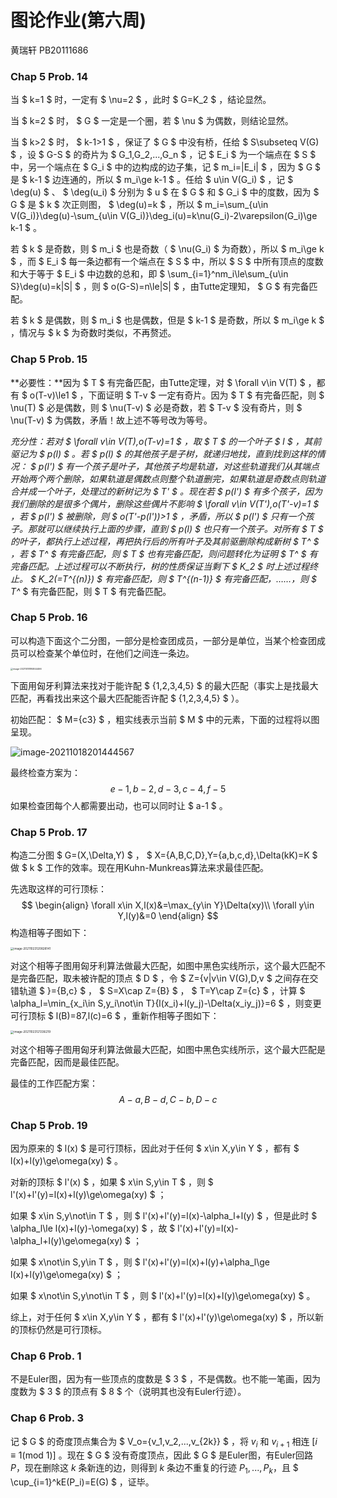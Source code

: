 # 图论作业(第六周)

黄瑞轩 PB20111686

### Chap 5   Prob. 14

当 $ k=1 $ 时，一定有 $ \nu=2 $ ，此时 $ G=K_2 $ ，结论显然。

当 $ k=2 $ 时， $ G $ 一定是一个圈，若 $ \nu $ 为偶数，则结论显然。

当 $ k>2 $ 时， $ k-1>1 $ ，保证了 $ G $ 中没有桥，任给 $ S\subseteq V(G) $ ，设 $ G-S $ 的奇片为 $ G_1,G_2,...,G_n $ ，记 $ E_i $ 为一个端点在 $ S $ 中，另一个端点在 $ G_i $ 中的边构成的边子集，记 $ m_i=|E_i| $ ，因为 $ G $ 是 $ k-1 $ 边连通的，所以 $ m_i\ge k-1 $ 。任给 $ u\in V(G_i) $ ，记 $ \deg(u) $ 、 $ \deg(u_i) $ 分别为 $ u $ 在 $ G $ 和 $ G_i $ 中的度数，因为 $ G $ 是 $ k $ 次正则图， $ \deg(u)=k $ ，所以 $ m_i=\sum_{u\in V(G_i)}\deg(u)-\sum_{u\in V(G_i)}\deg_i(u)=k\nu(G_i)-2\varepsilon(G_i)\ge k-1 $ 。

若 $ k $ 是奇数，则 $ m_i $ 也是奇数（ $ \nu(G_i) $ 为奇数），所以 $ m_i\ge k $ ，而 $ E_i $ 每一条边都有一个端点在 $ S $ 中，所以 $ S $ 中所有顶点的度数和大于等于 $ E_i $ 中边数的总和，即 $ \sum_{i=1}^nm_i\le\sum_{u\in S}\deg(u)=k|S| $ ，则 $ o(G-S)=n\le|S| $ ，由Tutte定理知， $ G $ 有完备匹配。

若 $ k $ 是偶数，则 $ m_i $ 也是偶数，但是 $ k-1 $ 是奇数，所以 $ m_i\ge k $ ，情况与 $ k $ 为奇数时类似，不再赘述。

### Chap 5   Prob. 15

**必要性：**因为 $ T $ 有完备匹配，由Tutte定理，对 $ \forall v\in V(T) $ ，都有 $ o(T-v)\le1 $ ，下面证明 $ T-v $ 一定有奇片。因为 $ T $ 有完备匹配，则 $ \nu(T) $ 必是偶数，则 $ \nu(T-v) $ 必是奇数，若 $ T-v $ 没有奇片，则 $ \nu(T-v) $ 为偶数，矛盾！故上述不等号改为等号。

**充分性：**若对 $ \forall v\in V(T),o(T-v)=1 $ ，取 $ T $ 的一个叶子 $ l $ ，其前驱记为 $ p(l) $ 。若 $ p(l) $ 的其他孩子是子树，就递归地找，直到找到这样的情况： $ p(l') $ 有一个孩子是叶子，其他孩子均是轨道，对这些轨道我们从其端点开始两个两个删除，如果轨道是偶数点则整个轨道删完，如果轨道是奇数点则轨道合并成一个叶子，处理过的新树记为 $ T' $ 。现在若 $ p(l') $ 有多个孩子，因为我们删除的是很多个偶片，删除这些偶片不影响 $ \forall v\in V(T'),o(T'-v)=1 $ ，若 $ p(l') $ 被删除，则 $ o(T'-p(l'))>1 $ ，矛盾，所以 $ p(l') $ 只有一个孩子。那就可以继续执行上面的步骤，直到 $ p(l) $ 也只有一个孩子。对所有 $ T $ 的叶子，都执行上述过程，再把执行后的所有叶子及其前驱删除构成新树 $ T^* $ ，若 $ T^* $ 有完备匹配，则 $ T $ 也有完备匹配，则问题转化为证明 $ T^* $ 有完备匹配。上述过程可以不断执行，树的性质保证当剩下 $ K_2 $ 时上述过程终止。 $ K_2(=T^{*(n)}) $ 有完备匹配，则 $ T^{*(n-1)} $ 有完备匹配，……，则 $ T^* $ 有完备匹配，则 $ T $ 有完备匹配。

### Chap 5   Prob. 16

可以构造下面这个二分图，一部分是检查团成员，一部分是单位，当某个检查团成员可以检查某个单位时，在他们之间连一条边。

<img src="C:\Users\Sprout\AppData\Roaming\Typora\typora-user-images\image-20211018195844466.png" alt="image-20211018195844466" style="zoom:25%;" />

下面用匈牙利算法来找对于能许配 $ \{1,2,3,4,5\} $ 的最大匹配（事实上是找最大匹配，再看找出来这个最大匹配能否许配 $ \{1,2,3,4,5\} $ ）。

初始匹配： $ M=\{c3\} $ ，粗实线表示当前 $ M $ 中的元素，下面的过程将以图呈现。

![image-20211018201444567](C:\Users\Sprout\AppData\Roaming\Typora\typora-user-images\image-20211018201444567.png)

最终检查方案为：
$$
e-1,b-2,d-3,c-4,f-5
$$
如果检查团每个人都需要出动，也可以同时让 $ a-1 $ 。

### Chap 5   Prob. 17

构造二分图 $ G=(X,\Delta,Y) $ ， $ X=\{A,B,C,D\},Y=\{a,b,c,d\},\Delta(kK)=K $ 做 $ k $ 工作的效率。现在用Kuhn-Munkreas算法来求最佳匹配。

先选取这样的可行顶标：
$$
\begin{align}
\forall x\in X,l(x)&=\max_{y\in Y}\Delta(xy)\\
\forall y\in Y,l(y)&=0
\end{align}
$$
构造相等子图如下：

<img src="C:\Users\Sprout\AppData\Roaming\Typora\typora-user-images\image-20211023120828141.png" alt="image-20211023120828141" style="zoom:33%;" />

对这个相等子图用匈牙利算法做最大匹配，如图中黑色实线所示，这个最大匹配不是完备匹配，取未被许配的顶点 $ D $ ，令 $ Z=\{v|v\in V(G),D,v $ 之间存在交错轨道 $ \}=\{B,c\} $ ， $ S=X\cap Z=\{B\} $ ， $ T=Y\cap Z=\{c\} $ ，计算 $ \alpha_l=\min_{x_i\in S,y_i\not\in T}\{l(x_i)+l(y_j)-\Delta(x_iy_j)\}=6 $ ，则变更可行顶标 $ l(B)=87,l(c)=6 $ ，重新作相等子图如下：

<img src="C:\Users\Sprout\AppData\Roaming\Typora\typora-user-images\image-20211023121336219.png" alt="image-20211023121336219" style="zoom:33%;" />

对这个相等子图用匈牙利算法做最大匹配，如图中黑色实线所示，这个最大匹配是完备匹配，因而是最佳匹配。

最佳的工作匹配方案：
$$
A-a,B-d,C-b,D-c
$$

### Chap 5   Prob. 19

因为原来的 $ l(x) $ 是可行顶标，因此对于任何 $ x\in X,y\in Y $ ，都有 $ l(x)+l(y)\ge\omega(xy) $ 。

对新的顶标 $ l'(x) $ ，如果 $ x\in S,y\in T $ ，则 $ l'(x)+l'(y)=l(x)+l(y)\ge\omega(xy) $ ；

如果 $ x\in S,y\not\in T $ ，则 $ l'(x)+l'(y)=l(x)-\alpha_l+l(y) $ ，但是此时 $ \alpha_l\le l(x)+l(y)-\omega(xy) $ ，故 $ l'(x)+l'(y)=l(x)-\alpha_l+l(y)\ge\omega(xy) $ ；

如果 $ x\not\in S,y\in T $ ，则 $ l'(x)+l'(y)=l(x)+l(y)+\alpha_l\ge l(x)+l(y)\ge\omega(xy) $ ；

如果 $ x\not\in S,y\not\in T $ ，则 $ l'(x)+l'(y)=l(x)+l(y)\ge\omega(xy) $ 。

综上，对于任何 $ x\in X,y\in Y $ ，都有 $ l'(x)+l'(y)\ge\omega(xy) $ ，所以新的顶标仍然是可行顶标。

### Chap 6   Prob. 1

不是Euler图，因为有一些顶点的度数是 $ 3 $ ，不是偶数。也不能一笔画，因为度数为 $ 3 $ 的顶点有 $ 8 $ 个（说明其也没有Euler行迹）。

### Chap 6   Prob. 3

记 $ G $ 的奇度顶点集合为 $ V_o=\{v_1,v_2,...,v_{2k}\} $ ，将 $v_i$ 和 $v_{i+1}$ 相连 $[i\equiv1(\text{mod }1)]$ 。现在 $ G $ 没有奇度顶点，因此 $ G $ 是Euler图，有Euler回路 $P$，现在删除这 $k$ 条新连的边，则得到 $k$ 条边不重复的行迹 $P_1,...,P_k$，且 $ \cup_{i=1}^kE(P_i)=E(G) $ ，证毕。
